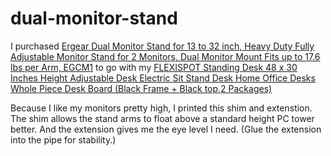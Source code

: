 # dual-monitor-stand

I purchased [Ergear Dual Monitor Stand for 13 to 32 inch, Heavy Duty Fully Adjustable Monitor Stand for 2 Monitors, Dual Monitor Mount Fits up to 17.6 lbs per Arm, EGCM1](https://www.amazon.com/gp/product/B082MLVXRR/ref=ppx_yo_dt_b_asin_title_o03_s00?ie=UTF8&psc=1)
to go with my [FLEXISPOT Standing Desk 48 x 30 Inches Height Adjustable Desk Electric Sit Stand Desk Home Office Desks Whole Piece Desk Board (Black Frame + Black top,2 Packages)](https://www.amazon.com/gp/product/B07H2W9Y3W/ref=ppx_yo_dt_b_asin_title_o02_s00?ie=UTF8&psc=1)

Because I like my monitors pretty high, I printed this shim and extenstion.
The shim allows the stand arms to float above a standard height PC tower better.
And the extension gives me the eye level I need. (Glue the extension into the pipe for stability.)